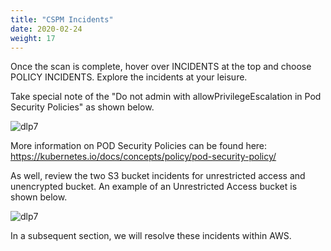 ```yaml
---
title: "CSPM Incidents"
date: 2020-02-24
weight: 17
---
```


Once the scan is complete, hover over INCIDENTS at the top and choose POLICY INCIDENTS. Explore the incidents at your leisure. 

Take special note of the "Do not admin with allowPrivilegeEscalation in Pod Security Policies" as shown below.

![dlp7](/images/mvcscan/cspm_incident02.png?classes=border,shadow)

More information on POD Security Policies can be found here:
https://kubernetes.io/docs/concepts/policy/pod-security-policy/

As well, review the two S3 bucket incidents for unrestricted access and unencrypted bucket. An example of an Unrestricted Access bucket is shown below.

![dlp7](/images/mvcscan/cspm_incident03.png?classes=border,shadow)

In a subsequent section, we will resolve these incidents within AWS.